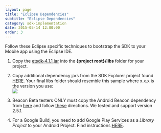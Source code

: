 ```yaml
---
layout: page
title: "Eclipse Dependencies"
subtitle: "Eclipse Dependencies"
category: sdk-implementation
date: 2015-05-14 12:00:00
order: 3
---
```


Follow these Eclipse specific techniques to bootstrap the SDK to your Mobile app using the Eclipse IDE.

1. Copy the <a href="https://github.com/ExactTarget/JB4A-SDK-Android/blob/master/JB4A-SDK/etsdk-4.1.1.jar?raw=true" target="_blank">etsdk-4.1.1.jar</a> into the **{project root}/libs** folder for your project.

1. Copy additional dependency jars from the SDK Explorer project found <a href="https://github.com/ExactTarget/JB4A-SDK-Android/tree/master/JB4A-SDK-Explorer/eclipse-build-google/libs" target="_blank">HERE</a>. Your final libs folder should resemble this sample where x.x.x is the version you use:<br/>
    <img class="img-responsive" src="{{ site.baseurl }}/assets/eclipse-libs.png" />

1.  Beacon Beta testers ONLY must copy the Android Beacon dependency from <a href="https://altbeacon.github.io/android-beacon-library/download.html" target="_blank">here</a> and follow <a href="https://altbeacon.github.io/android-beacon-library/configure.html" target="_blank">these</a> directions.  We tested and support version 2.5.1. 

1. For a Google Build, you need to add Google Play Services as a *Library Project* to your Android Project. Find instructions <a href="http://developer.android.com/google/play-services/setup.html" target="_blank">HERE</a>.<br/>